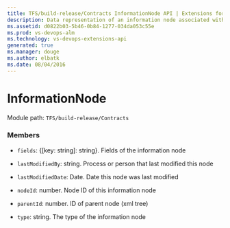 ```yaml
---
title: TFS/build-release/Contracts InformationNode API | Extensions for Visual Studio Team Services
description: Data representation of an information node associated with a build
ms.assetid: d0822b03-5b46-0b84-1277-034da053c55e
ms.prod: vs-devops-alm
ms.technology: vs-devops-extensions-api
generated: true
ms.manager: douge
ms.author: elbatk
ms.date: 08/04/2016
---
```


# InformationNode

Module path: `TFS/build-release/Contracts`


### Members

* `fields`: {[key: string]: string}. Fields of the information node

* `lastModifiedBy`: string. Process or person that last modified this node

* `lastModifiedDate`: Date. Date this node was last modified

* `nodeId`: number. Node ID of this information node

* `parentId`: number. ID of parent node (xml tree)

* `type`: string. The type of the information node

